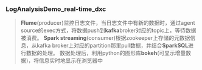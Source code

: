 ### LogAnalysisDemo_real-time_dxc
> **Flume**(producer)监控日志文件，当日志文件中有新的数据时，通过agent source的exec方式，将数据push到**kafka**broker对应的topic上，等待数据被消费。
**Spark streaming**(consumer)根据zookeeper上存储的元数据信息，从kafka broker上对应的partition那里pull数据，并结合**SparkSQL**进行数据的处理。
数据处理后，利用python的图形库**bokeh**(可显示增量数据)，将信息实时地显示在浏览器中
